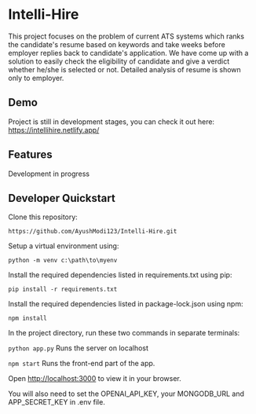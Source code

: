 # Intelli-Hire
This project focuses on the problem of current ATS systems which ranks the candidate's resume based on keywords and take weeks before employer replies back to candidate's application. We have come up with a solution to easily check the eligibility of candidate and give a verdict whether he/she is selected or not. Detailed analysis of resume is shown only to employer.

## Demo
Project is still in development stages, you can check it out here: https://intellihire.netlify.app/

## Features
Development in progress

## Developer Quickstart
Clone this repository:

`https://github.com/AyushModi123/Intelli-Hire.git`

Setup a virtual environment using:

`python -m venv c:\path\to\myenv`

Install the required dependencies listed in requirements.txt using pip:

`pip install -r requirements.txt`

Install the required dependencies listed in package-lock.json using npm:

`npm install`

In the project directory, run these two commands in separate terminals:

`python app.py` Runs the server on localhost

`npm start`    Runs the front-end part of the app.

Open [http://localhost:3000](http://localhost:3000) to view it in your browser.

You will also need to set the OPENAI_API_KEY, your MONGODB_URL and APP_SECRET_KEY in .env file.
